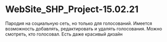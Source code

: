 # WebSite_SHP_Project-15.02.21
Пародия на социальную сеть, но только для голосований. Имеется возможность добавлять, редактировать и удалять голосования.
Можно смотреть, кто голосовал. Есть даже красивый дизайн
